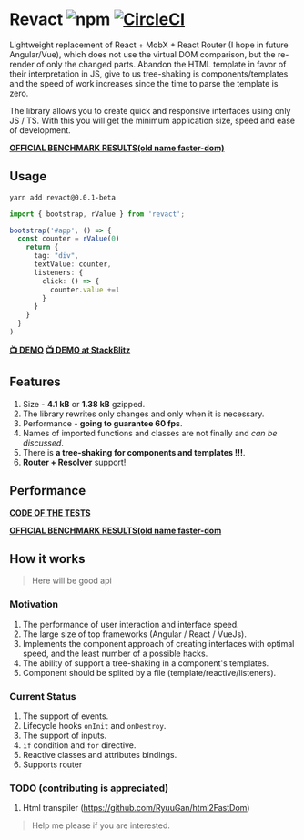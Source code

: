 # Revact ![npm](https://img.shields.io/npm/v/revact.svg) [![CircleCI](https://circleci.com/gh/PxyUp/Revact/tree/master.svg?style=svg)](https://circleci.com/gh/PxyUp/Revact/tree/master)

Lightweight replacement of React + MobX + React Router (I hope in future Angular/Vue), which does not use the virtual DOM comparison, but the re-render of only the changed parts. Abandon the HTML template in favor of their interpretation in JS, give to us tree-shaking is components/templates and the speed of work increases since the time to parse the template is zero.

The library allows you to create quick and responsive interfaces using only JS / TS. With this you will get the minimum application size, speed and ease of development.

**[OFFICIAL BENCHMARK RESULTS(old name faster-dom)](https://rawgit.com/krausest/js-framework-benchmark/master/webdriver-ts-results/table.html)**

## Usage
```sh
yarn add revact@0.0.1-beta
```

```typescript
import { bootstrap, rValue } from 'revact';

bootstrap('#app', () => {
  const counter = rValue(0)
    return {
      tag: "div",
      textValue: counter,
      listeners: {
        click: () => {
          counter.value +=1
        }
      }
    }
  }
)
```

**[📺 DEMO](https://pxyup.github.io/Revact/)**
**[📺 DEMO at StackBlitz](https://stackblitz.com/edit/typescript-wgjbzf)**

## Features
1. Size - **4.1 kB** or **1.38 kB** gzipped.
2. The library rewrites only changes and only when it is necessary.
3. Performance - **going to guarantee 60 fps**.
4. Names of imported functions and classes are not finally and *can be discussed*.
5. There is **a tree-shaking for components and templates !!!**. 
6. **Router + Resolver** support!   

## Performance

**[CODE OF THE TESTS](https://github.com/PxyUp/js-framework-benchmark/pull/1/files)**

**[OFFICIAL BENCHMARK RESULTS(old name faster-dom](https://rawgit.com/krausest/js-framework-benchmark/master/webdriver-ts-results/table.html)**

## How it works
> Here will be good api

### Motivation

1. The performance of user interaction and interface speed.
2. The large size of top frameworks (Angular / React / VueJs).
3. Implements the component approach of creating interfaces with optimal speed, and the least number of a possible hacks.
4. The ability of support a tree-shaking in a component's templates.
5. Component should be splited by a file (template/reactive/listeners).

### Current Status

1. The support of events.
2. Lifecycle hooks `onInit` and `onDestroy`.
3. The support of inputs.
4. `if` condition and `for` directive.
5. Reactive classes and attributes bindings.
6. Supports router

### TODO (contributing is appreciated)
1. Html transpiler (https://github.com/RyuuGan/html2FastDom)

> Help me please if you are interested.
